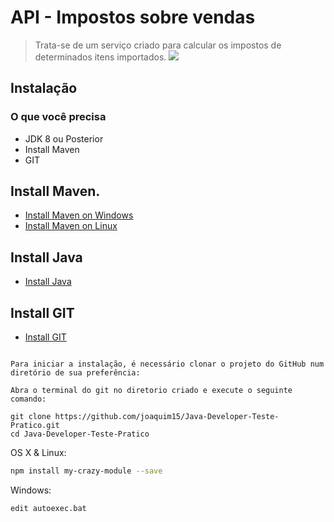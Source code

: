 # API - Impostos sobre vendas

> Trata-se de um serviço criado para calcular os impostos de determinados itens importados.
![](header.png)

## Instalação

### O que você precisa
+ JDK 8 ou Posterior
+ Install Maven
+ GIT

## Install Maven.
+ [Install Maven on Windows](https://www.baeldung.com/install-maven-on-windows-linux-mac#installing-maven-on-windows)
+ [Install Maven on Linux](https://www.baeldung.com/install-maven-on-windows-linux-mac#installing-maven-on-linux)

## Install Java
+ [Install Java](https://www.baeldung.com/java-home-on-windows-7-8-10-mac-os-x-linux)

## Install GIT
+ [Install GIT](https://www.atlassian.com/br/git/tutorials/install-git)

```git

Para iniciar a instalação, é necessário clonar o projeto do GitHub num diretório de sua preferência:

Abra o terminal do git no diretorio criado e execute o seguinte comando:

git clone https://github.com/joaquim15/Java-Developer-Teste-Pratico.git
cd Java-Developer-Teste-Pratico

```

OS X & Linux:

```sh
npm install my-crazy-module --save
```

Windows:

```sh
edit autoexec.bat

